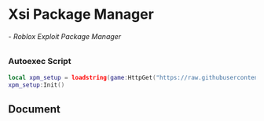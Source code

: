 # Xsi Package Manager
###### - Roblox Exploit Package Manager

### Autoexec Script
```lua
local xpm_setup = loadstring(game:HttpGet("https://raw.githubusercontent.com/xsinew/xpm/main/setup.lua"), "xpm")("Discord: xsinew")
xpm_setup:Init()
```

## Document
